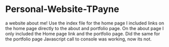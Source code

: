 # Personal-Website-TPayne
a website about me!
Use the index file for the home page
I included links on the home page directly to the about and portfolio page.  On the about page I only included the Home page link and the portfolio page.  Did the same for the portfolio page
Javascript call to console was working, now its not.
